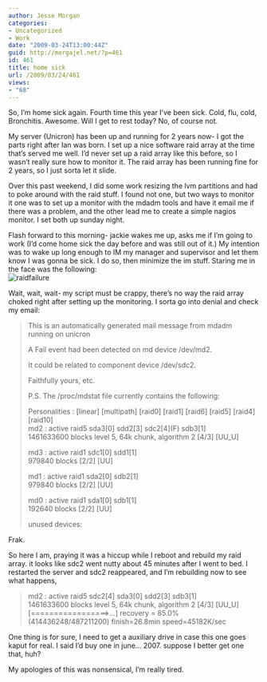 ```yaml
---
author: Jesse Morgan
categories:
- Uncategorized
- Work
date: "2009-03-24T13:00:44Z"
guid: http://morgajel.net/?p=461
id: 461
title: home sick
url: /2009/03/24/461
views:
- "68"
---
```


So, I’m home sick again. Fourth time this year I’ve been sick. Cold, flu, cold, Bronchitis. Awesome. Will I get to rest today? No, of course not.

My server (Unicron) has been up and running for 2 years now- I got the parts right after Ian was born. I set up a nice software raid array at the time that’s served me well. I’d never set up a raid array like this before, so I wasn’t really sure how to monitor it. The raid array has been running fine for 2 years, so I just sorta let it slide.

Over this past weekend, I did some work resizing the lvm partitions and had to poke around with the raid stuff. I found not one, but two ways to monitor it one was to set up a monitor with the mdadm tools and have it email me if there was a problem, and the other lead me to create a simple nagios monitor. I set both up sunday night.

Flash forward to this morning- jackie wakes me up, asks me if I’m going to work (I’d come home sick the day before and was still out of it.) My intention was to wake up long enough to IM my manager and supervisor and let them know I was gonna be sick. I do so, then minimize the im stuff. Staring me in the face was the following:  
![raidfailure](http://morgajel.net/wp-content/uploads/2009/03/raidfailure.png "raidfailure")

Wait, wait, wait- my script must be crappy, there’s no way the raid array choked right after setting up the monitoring. I sorta go into denial and check my email:

> This is an automatically generated mail message from mdadm  
> running on unicron
> 
> A Fail event had been detected on md device /dev/md2.
> 
> It could be related to component device /dev/sdc2.
> 
> Faithfully yours, etc.
> 
> P.S. The /proc/mdstat file currently contains the following:
> 
> Personalities : \[linear\] \[multipath\] \[raid0\] \[raid1\] \[raid6\] \[raid5\] \[raid4\] \[raid10\]  
> md2 : active raid5 sda3\[0\] sdd2\[3\] sdc2\[4\](F) sdb3\[1\]  
>  1461633600 blocks level 5, 64k chunk, algorithm 2 \[4/3\] \[UU\_U\]
> 
> md3 : active raid1 sdc1\[0\] sdd1\[1\]  
>  979840 blocks \[2/2\] \[UU\]
> 
> md1 : active raid1 sda2\[0\] sdb2\[1\]  
>  979840 blocks \[2/2\] \[UU\]
> 
> md0 : active raid1 sda1\[0\] sdb1\[1\]  
>  192640 blocks \[2/2\] \[UU\]
> 
> unused devices: <none>  
> </none>

Frak.

So here I am, praying it was a hiccup while I reboot and rebuild my raid array. it looks like sdc2 went nutty about 45 minutes after I went to bed. I restarted the server and sdc2 reappeared, and I’m rebuilding now to see what happens,

> md2 : active raid5 sdc2\[4\] sda3\[0\] sdd2\[3\] sdb3\[1\]  
>  1461633600 blocks level 5, 64k chunk, algorithm 2 \[4/3\] \[UU\_U\]  
>  \[=================&gt;…\] recovery = 85.0% (414436248/487211200) finish=26.8min speed=45182K/sec

One thing is for sure, I need to get a auxiliary drive in case this one goes kaput for real. I said I’d buy one in june… 2007. suppose I better get one that, huh?

My apologies of this was nonsensical, I’m really tired.